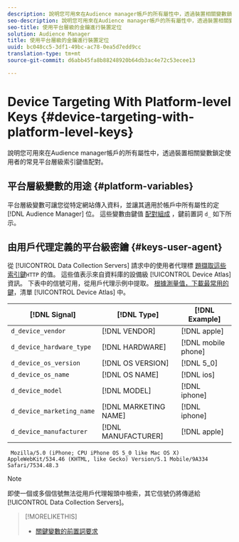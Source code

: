 ```yaml
---
description: 說明您可用來在Audience manager帳戶的所有屬性中，透過裝置相關變數鎖定使用者的常見平台層級索引鍵值配對。
seo-description: 說明您可用來在Audience manager帳戶的所有屬性中，透過裝置相關變數鎖定使用者的常見平台層級索引鍵值配對。
seo-title: 使用平台層級的金鑰進行裝置定位
solution: Audience Manager
title: 使用平台層級的金鑰進行裝置定位
uuid: bc048cc5-3df1-49bc-ac78-0ea5d7edd9cc
translation-type: tm+mt
source-git-commit: d6abb45fa8b88248920b64db3ac4e72c53ecee13

---
```



# Device Targeting With Platform-level Keys {#device-targeting-with-platform-level-keys}

說明您可用來在Audience manager帳戶的所有屬性中，透過裝置相關變數鎖定使用者的常見平台層級索引鍵值配對。

## 平台層級變數的用途 {#platform-variables}

<!-- c_tb_device_targeting.xml -->

平台層級變數可讓您從特定網站傳入資料，並讓其適用於帳戶中所有屬性的定 [!DNL Audience Manager] 位。 這些變數由鍵值 [配對組成](../../reference/key-value-pairs-explained.md) ，鍵前置詞 `d_` 如下所示。

## 由用戶代理定義的平台級密鑰 {#keys-user-agent}

從 [!UICONTROL Data Collection Servers] 請求中的使用者代理標 [題擷取這些索引鍵](https://www.w3.org/Protocols/rfc2616/rfc2616-sec14.html#sec14.43)`HTTP` 的值。 這些值表示來自資料庫的設備級 [!UICONTROL Device Atlas] 資訊。 下表中的信號可用，從用戶代理示例中提取。 [根據測量值，下載最常用的鍵](assets/device_keys.csv)，清單 [!UICONTROL Device Atlas] 中。

| [!DNL Signal] | [!DNL Type] | [!DNL Example] |
|---|---|---|
| `d_device_vendor` | [!DNL VENDOR] | [!DNL apple] |
| `d_device_hardware_type` | [!DNL HARDWARE] | [!DNL mobile phone] |
| `d_device_os_version` | [!DNL OS VERSION] | [!DNL 5_0] |
| `d_device_os_name` | [!DNL OS NAME] | [!DNL ios] |
| `d_device_model` | [!DNL MODEL] | [!DNL iphone] |
| `d_device_marketing_name` | [!DNL MARKETING NAME] | [!DNL iphone] |
| `d_device_manufacturer` | [!DNL MANUFACTURER] | [!DNL apple] |

```
 Mozilla/5.0 (iPhone; CPU iPhone OS 5_0 like Mac OS X) AppleWebKit/534.46 (KHTML, like Gecko) Version/5.1 Mobile/9A334 Safari/7534.48.3
```

>[!NOTE]
>
>即使一個或多個信號無法從用戶代理報頭中檢索，其它信號仍將傳遞給 [!UICONTROL Data Collection Servers]。

>[!MORELIKETHIS]
>
>* [關鍵變數的前置詞要求](../../features/traits/trait-variable-prefixes.md)


